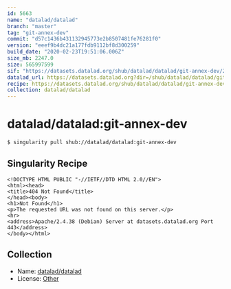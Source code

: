 ```yaml
---
id: 5663
name: "datalad/datalad"
branch: "master"
tag: "git-annex-dev"
commit: "d57c1436b431132945773e2b8507481fe76281f0"
version: "eeef9b4dc21a177fdb9112bf8d300259"
build_date: "2020-02-23T19:51:06.006Z"
size_mb: 2247.0
size: 565997599
sif: "https://datasets.datalad.org/shub/datalad/datalad/git-annex-dev/2020-02-23-d57c1436-eeef9b4d/eeef9b4dc21a177fdb9112bf8d300259.sif"
datalad_url: https://datasets.datalad.org?dir=/shub/datalad/datalad/git-annex-dev/2020-02-23-d57c1436-eeef9b4d/
recipe: https://datasets.datalad.org/shub/datalad/datalad/git-annex-dev/2020-02-23-d57c1436-eeef9b4d/Singularity
collection: datalad/datalad
---
```


# datalad/datalad:git-annex-dev

```bash
$ singularity pull shub://datalad/datalad:git-annex-dev
```

## Singularity Recipe

```singularity
<!DOCTYPE HTML PUBLIC "-//IETF//DTD HTML 2.0//EN">
<html><head>
<title>404 Not Found</title>
</head><body>
<h1>Not Found</h1>
<p>The requested URL was not found on this server.</p>
<hr>
<address>Apache/2.4.38 (Debian) Server at datasets.datalad.org Port 443</address>
</body></html>
```

## Collection

 - Name: [datalad/datalad](https://github.com/datalad/datalad)
 - License: [Other](None)

